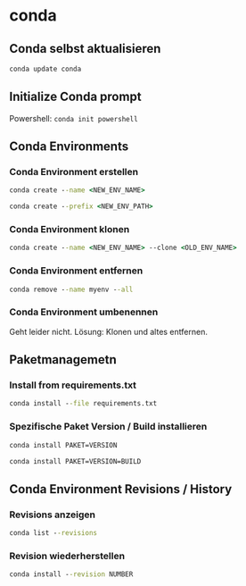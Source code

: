 # conda

## 

## Conda selbst aktualisieren

```bat
conda update conda
```

## Initialize Conda prompt

Powershell: `conda init powershell`

## Conda Environments

### Conda Environment erstellen

```bat
conda create --name <NEW_ENV_NAME>
```

```bat
conda create --prefix <NEW_ENV_PATH>
```

### Conda Environment klonen

```bat
conda create --name <NEW_ENV_NAME> --clone <OLD_ENV_NAME>
```

### Conda Environment entfernen

```bat
conda remove --name myenv --all
```

### Conda Environment umbenennen

Geht leider nicht. Lösung: Klonen und altes entfernen.

## Paketmanagemetn

### Install from requirements.txt

```bat
conda install --file requirements.txt
```

### Spezifische Paket Version / Build installieren

```bat
conda install PAKET=VERSION
```

```bat
conda install PAKET=VERSION=BUILD
```


## Conda Environment Revisions / History

### Revisions anzeigen

```bat
conda list --revisions
```

### Revision wiederherstellen

```bat
conda install --revision NUMBER
```
